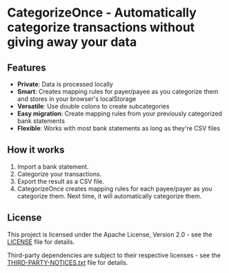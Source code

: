 # CategorizeOnce - Automatically categorize transactions without giving away your data

## Features

- **Private**: Data is processed locally
- **Smart**: Creates mapping rules for payer/payee as you categorize them and stores in your browser's localStorage
- **Versatile**: Use double colons to create subcategories
- **Easy migration**: Create mapping rules from your previously categorized bank statements
- **Flexible**: Works with most bank statements as long as they're CSV files

## How it works

1. Import a bank statement.
2. Categorize your transactions.
3. Export the result as a CSV file.
4. CategorizeOnce creates mapping rules for each payee/payer as you categorize them.
   Next time, it will automatically categorize them.

## License

This project is licensed under the Apache License, Version 2.0 - see the [LICENSE](LICENSE) file for details.

Third-party dependencies are subject to their respective licenses - see the [THIRD-PARTY-NOTICES.txt](THIRD-PARTY-NOTICES.txt) file for details.
